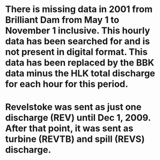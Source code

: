 
# There is missing data in 2001 from Brilliant Dam from May 1 to November 1 inclusive.  This hourly data has been searched for and is not present in digital format. This data has been replaced by the BBK data minus the HLK total discharge for each hour for this period.
#
# Revelstoke was sent as just one discharge (REV) until Dec 1, 2009. After that point, it was sent as turbine (REVTB) and spill (REVS) discharge.
#
